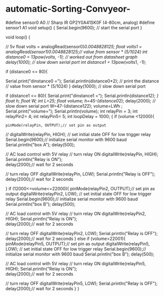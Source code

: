 # automatic-Sorting-Convyeor-

#define sensor0 A0 // Sharp IR GP2Y0A41SK0F (4-80cm, analog)
#define sensor1 A1
void setup() {
  Serial.begin(9600); // start the serial port
}

void loop() {
  
  // 5v
  float volts = analogRead(sensor0)*0.0048828125; 
  float volts1 = analogRead(sensor1)*0.0048828125;// value from sensor * (5/1024)
  int distance0 = 13*pow(volts, -1); // worked out from datasheet graph
  delay(1000); // slow down serial port 
  int distance1 = 13*pow(volts1, -1); 
 
 if (distance0 <= 80){
     
  Serial.print("dinstance0 ="); 
   Serial.println(distance0*2); 
    // print the distance
  // value from sensor * (5/1024)
 }
  delay(1000); // slow down serial port 
  
 if (distance1 <= 80){
        Serial.print("dinstance1 ="); 
   Serial.println(distance1*2); 
 }
 float h;
 float W;
 int L=25;
 float volume;
  h=45-(distance0*2);
  delay(2000); // slow down serial port 
  W=47-(distance1*2*2);
  volume=L*W*h ;
  Serial.print("volume="); 
   Serial.println(volume); 
int relayPin = 3;
int relayPin2= 4;
int relayPin5= 5;
int loopDelay = 1000;
  { if (volume <12000){

    pinMode(relayPin, OUTPUT);// set pin as output
   // digitalWrite(relayPin, HIGH); // set initial state OFF for low trigger relay
  Serial.begin(9600);// initialize serial monitor with 9600 baud
  Serial.println("box A");
  delay(500);

  // AC load control with 5V relay
 // turn relay ON
   digitalWrite(relayPin, HIGH);
  Serial.println("Relay is ON");  
  delay(2000);// wait for 2 seconds


 // turn relay OFF
  digitalWrite(relayPin, LOW);
  Serial.println("Relay is OFF");   
  delay(2000);// wait for 2 seconds
 
}  if  (12000<=volume<=22000){
  pinMode(relayPin2, OUTPUT);// set pin as output
  digitalWrite(relayPin2, LOW); // set initial state OFF for low trigger relay
  Serial.begin(9600);// initialize serial monitor with 9600 baud
  Serial.println("box B");
  delay(500);

  // AC load control with 5V relay
 // turn relay ON
   digitalWrite(relayPin2, HIGH);
  Serial.println("Relay is ON");  
  delay(2000);// wait for 2 seconds


 // turn relay OFF
  digitalWrite(relayPin2, LOW);
  Serial.println("Relay is OFF");   
  delay(2000);// wait for 2 seconds
  }
      else if  (volume>22001){
  pinMode(relayPin5, OUTPUT);// set pin as output
  digitalWrite(relayPin5, LOW); // set initial state OFF for low trigger relay
  Serial.begin(9600);// initialize serial monitor with 9600 baud
  Serial.println("box B");
  delay(500);

  // AC load control with 5V relay
 // turn relay ON
   digitalWrite(relayPin5, HIGH);
  Serial.println("Relay is ON");  
  delay(2000);// wait for 2 seconds


 // turn relay OFF
  digitalWrite(relayPin5, LOW);
  Serial.println("Relay is OFF");   
  delay(2000);// wait for 2 seconds
}
}

 
